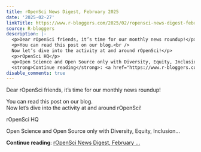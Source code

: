 ```yaml
---
title: rOpenSci News Digest, February 2025
date: '2025-02-27'
linkTitle: https://www.r-bloggers.com/2025/02/ropensci-news-digest-february-2025/
source: R-bloggers
description: |-
  <p>Dear rOpenSci friends, it’s time for our monthly news roundup!</p>
  <p>You can read this post on our blog.<br />
  Now let’s dive into the activity at and around rOpenSci!</p>
  <p>rOpenSci HQ</p>
  <p>Open Science and Open Source only with Diversity, Equity, Inclusion...</p>
  <strong>Continue reading</strong>: <a href="https://www.r-bloggers.com/2025/02/ropensci-news-digest-february-2025/">rOpenSci News Digest, February ...
disable_comments: true
---
```

<p>Dear rOpenSci friends, it’s time for our monthly news roundup!</p>
<p>You can read this post on our blog.<br />
Now let’s dive into the activity at and around rOpenSci!</p>
<p>rOpenSci HQ</p>
<p>Open Science and Open Source only with Diversity, Equity, Inclusion...</p>
<strong>Continue reading</strong>: <a href="https://www.r-bloggers.com/2025/02/ropensci-news-digest-february-2025/">rOpenSci News Digest, February ...